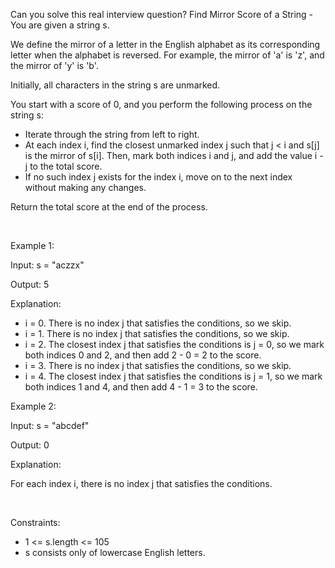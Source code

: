 Can you solve this real interview question? Find Mirror Score of a String - You are given a string s.

We define the mirror of a letter in the English alphabet as its corresponding letter when the alphabet is reversed. For example, the mirror of 'a' is 'z', and the mirror of 'y' is 'b'.

Initially, all characters in the string s are unmarked.

You start with a score of 0, and you perform the following process on the string s:

 * Iterate through the string from left to right.
 * At each index i, find the closest unmarked index j such that j < i and s[j] is the mirror of s[i]. Then, mark both indices i and j, and add the value i - j to the total score.
 * If no such index j exists for the index i, move on to the next index without making any changes.

Return the total score at the end of the process.

 

Example 1:

Input: s = "aczzx"

Output: 5

Explanation:

 * i = 0. There is no index j that satisfies the conditions, so we skip.
 * i = 1. There is no index j that satisfies the conditions, so we skip.
 * i = 2. The closest index j that satisfies the conditions is j = 0, so we mark both indices 0 and 2, and then add 2 - 0 = 2 to the score.
 * i = 3. There is no index j that satisfies the conditions, so we skip.
 * i = 4. The closest index j that satisfies the conditions is j = 1, so we mark both indices 1 and 4, and then add 4 - 1 = 3 to the score.

Example 2:

Input: s = "abcdef"

Output: 0

Explanation:

For each index i, there is no index j that satisfies the conditions.

 

Constraints:

 * 1 <= s.length <= 105
 * s consists only of lowercase English letters.
